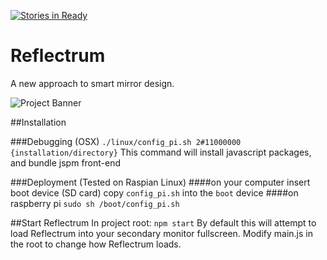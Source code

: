 [![Stories in Ready](https://badge.waffle.io/chrisgervang/reflectrum.png?label=ready&title=Ready)](https://waffle.io/chrisgervang/reflectrum)
# Reflectrum
A new approach to smart mirror design.

![Project Banner](https://cdn.hackaday.io/images/1212081462347619100.jpg)

##Installation

###Debugging (OSX)
`./linux/config_pi.sh 2#11000000 {installation/directory}`
This command will install javascript packages, and bundle jspm front-end

###Deployment (Tested on Raspian Linux)
####on your computer
insert boot device (SD card) 
copy `config_pi.sh` into the `boot` device
####on raspberry pi
`sudo sh /boot/config_pi.sh`

##Start Reflectrum
In project root:
`npm start`
By default this will attempt to load Reflectrum into your secondary monitor fullscreen. Modify main.js in the root to change how Reflectrum loads.
